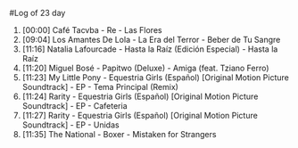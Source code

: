#Log of 23 day

1. [00:00] Café Tacvba - Re - Las Flores
1. [09:04] Los Amantes De Lola - La Era del Terror - Beber de Tu Sangre
1. [11:16] Natalia Lafourcade - Hasta la Raíz (Edición Especial) - Hasta la Raíz
1. [11:20] Miguel Bosé - Papitwo (Deluxe) - Amiga (feat. Tziano Ferro)
1. [11:23] My Little Pony - Equestria Girls (Español) [Original Motion Picture Soundtrack] - EP - Tema Principal (Remix)
1. [11:24] Rarity - Equestria Girls (Español) [Original Motion Picture Soundtrack] - EP - Cafeteria
1. [11:27] Rarity - Equestria Girls (Español) [Original Motion Picture Soundtrack] - EP - Unidas
1. [11:35] The National - Boxer - Mistaken for Strangers
